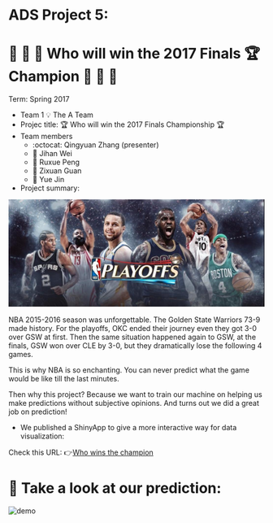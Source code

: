# ADS Project 5:
# :basketball: :basketball: :basketball: Who will win the 2017 Finals :trophy: Champion :basketball: :basketball: :basketball:

Term: Spring 2017

+ Team 1 :bulb: The A Team
+ Projec title: :trophy: Who will win the 2017 Finals Championship :trophy:
+ Team members
	+ :octocat: Qingyuan Zhang (presenter)
	+ :girl: Jihan Wei
	+ :cherry_blossom: Ruxue Peng
	+ :princess: Zixuan Guan
	+ :sunflower: Yue Jin
+ Project summary:

![playoffs](./paper/images/playoff.jpg)


 NBA 2015-2016 season was unforgettable. The Golden State Warriors 73-9 made
 history. For the playoffs, OKC ended their journey even they got 3-0 over GSW
 at first. Then the same situation happened again to GSW, at the finals, GSW won
 over CLE by 3-0, but they dramatically lose the following 4 games. 

 This is why NBA is so enchanting. You can never predict what the game would be
 like till the last minutes.

 Then why this project? Because we want to train our machine on helping us
 make predictions without subjective opinions. And turns out we did a great
 job on prediction!

+ We published a ShinyApp to give a more interactive way for data visualization:

Check this URL: :point_right:[Who wins the champion](https://amandazhang.shinyapps.io/testnba/)

# :tada:                   Take a look at our prediction:

![demo](./figs/lol.gif)
